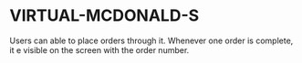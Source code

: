 # VIRTUAL-MCDONALD-S
 Users can able to place orders through it. Whenever one order is complete, it e visible on the screen with the order number.
